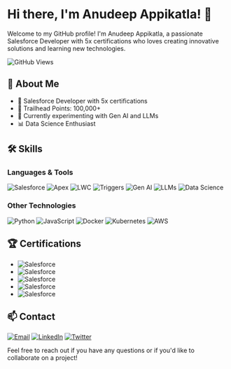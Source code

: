# Hi there, I'm Anudeep Appikatla! 👋

Welcome to my GitHub profile! I'm Anudeep Appikatla, a passionate Salesforce Developer with 5x certifications who loves creating innovative solutions and learning new technologies.

![GitHub Views](https://komarev.com/ghpvc/?username=andy4697&color=blue)

## 🚀 About Me

- 💼 Salesforce Developer with 5x certifications
- 🌟 Trailhead Points: 100,000+
- 🔭 Currently experimenting with Gen AI and LLMs
- 📊 Data Science Enthusiast

## 🛠 Skills

### Languages & Tools
![Salesforce](https://img.shields.io/badge/-Salesforce-05122A?style=flat&logo=salesforce)
![Apex](https://img.shields.io/badge/-Apex-05122A?style=flat&logo=apex)
![LWC](https://img.shields.io/badge/-LWC-05122A?style=flat&logo=lightning)
![Triggers](https://img.shields.io/badge/-Triggers-05122A?style=flat&logo=triggers)
![Gen AI](https://img.shields.io/badge/-Gen%20AI-05122A?style=flat&logo=ai)
![LLMs](https://img.shields.io/badge/-LLMs-05122A?style=flat&logo=llms)
![Data Science](https://img.shields.io/badge/-Data%20Science-05122A?style=flat&logo=datascience)

### Other Technologies
![Python](https://img.shields.io/badge/-Python-05122A?style=flat&logo=python)
![JavaScript](https://img.shields.io/badge/-JavaScript-05122A?style=flat&logo=javascript)
![Docker](https://img.shields.io/badge/-Docker-05122A?style=flat&logo=docker)
![Kubernetes](https://img.shields.io/badge/-Kubernetes-05122A?style=flat&logo=kubernetes)
![AWS](https://img.shields.io/badge/-AWS-05122A?style=flat&logo=amazon-aws)

## 🏆 Certifications

- ![Salesforce](https://img.shields.io/badge/Salesforce-Administrator-blue)
- ![Salesforce](https://img.shields.io/badge/Salesforce-Platform_App_Builder-blue)
- ![Salesforce](https://img.shields.io/badge/Salesforce-Platform_Developer_I-blue)
- ![Salesforce](https://img.shields.io/badge/Salesforce-Platform_Developer_II-blue)
- ![Salesforce](https://img.shields.io/badge/Salesforce-AI_Specilaist-blue)



## 📫 Contact

[![Email](https://img.shields.io/badge/Email-anudeepappikatla-red)](mailto:appikatlaanudeep.com)
[![LinkedIn](https://img.shields.io/badge/LinkedIn-anudeepappikatla-blue)](https://www.linkedin.com/in/anudeep-appikatla)
[![Twitter](https://img.shields.io/badge/Twitter-anudeepappikatla-blue)](https://twitter.com/andy1318)

Feel free to reach out if you have any questions or if you'd like to collaborate on a project!
```` ▋
